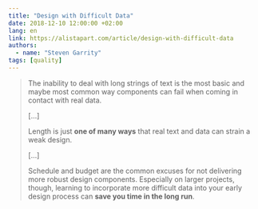 ```yaml
---
title: "Design with Difficult Data"
date: 2018-12-10 12:00:00 +02:00
lang: en
link: https://alistapart.com/article/design-with-difficult-data
authors:
  - name: "Steven Garrity"
tags: [quality]
---
```


> The inability to deal with long strings of text is the most basic and maybe most common way components can fail when coming in contact with real data.
>
> […]
>
> Length is just **one of many ways** that real text and data can strain a weak design.
>
> […]
>
> Schedule and budget are the common excuses for not delivering more robust design components. Especially on larger projects, though, learning to incorporate more difficult data into your early design process can **save you time in the long run**.
